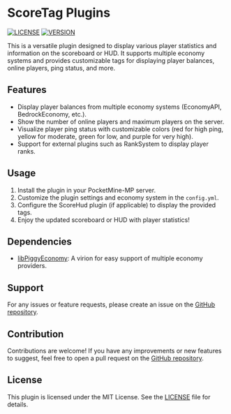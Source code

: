 # ScoreTag Plugins

[![LICENSE](https://img.shields.io/badge/license-MIT-blue.svg)](LICENSE)
[![VERSION](https://img.shields.io/badge/version-2.0.0-green.svg)](https://semver.org)

This is a versatile plugin designed to display various player statistics and information on the scoreboard or HUD. It supports multiple economy systems and provides customizable tags for displaying player balances, online players, ping status, and more.

## Features
- Display player balances from multiple economy systems (EconomyAPI, BedrockEconomy, etc.).
- Show the number of online players and maximum players on the server.
- Visualize player ping status with customizable colors (red for high ping, yellow for moderate, green for low, and purple for very high).
- Support for external plugins such as RankSystem to display player ranks.

## Usage
1. Install the plugin in your PocketMine-MP server.
2. Customize the plugin settings and economy system in the `config.yml`.
3. Configure the ScoreHud plugin (if applicable) to display the provided tags.
4. Enjoy the updated scoreboard or HUD with player statistics!

## Dependencies
- [libPiggyEconomy](https://github.com/DaPigGuy/libPiggyEconomy): A virion for easy support of multiple economy providers.

## Support
For any issues or feature requests, please create an issue on the [GitHub repository](https://github.com/ImmoDevs/Score).

## Contribution
Contributions are welcome! If you have any improvements or new features to suggest, feel free to open a pull request on the [GitHub repository](https://github.com/ImmoDevs/Score).

## License
This plugin is licensed under the MIT License. See the [LICENSE](https://github.com/ImmoDevs/Score/blob/main/LICENSE) file for details.